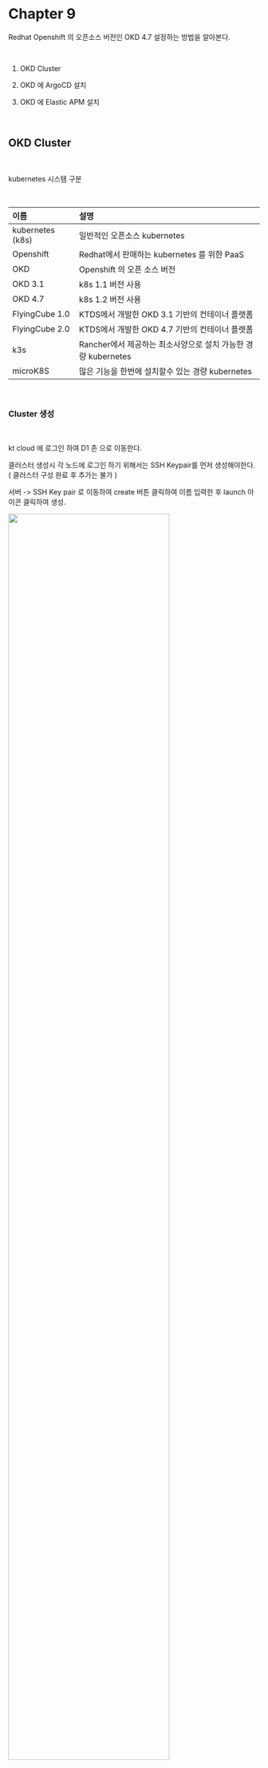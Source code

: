 # Chapter 9 
 
Redhat Openshift 의 오픈소스 버전인 OKD 4.7 설정하는 방법을 알아본다.   

<br/>

1. OKD Cluster

2. OKD 에  ArgoCD 설치

3. OKD 에  Elastic APM 설치

<br/>

## OKD Cluster   

<br>

kubernetes 시스템 구분

<br/>

|이름| 설명 |
|:--| :-------|  
| kubernetes (k8s)	| 일반적인 오픈소스 kubernetes |
| Openshift |	Redhat에서 판매하는 kubernetes 를 위한  PaaS |
| OKD	| Openshift 의 오픈 소스 버전 |
| OKD 3.1 | k8s 1.1 버전 사용|
| OKD 4.7 | k8s 1.2 버전 사용 |
| FlyingCube 1.0 | KTDS에서 개발한 OKD 3.1 기반의 컨테이너 플랫폼 |
| FlyingCube 2.0 | KTDS에서 개발한 OKD 4.7 기반의 컨테이너 플랫폼 |
| k3s | Rancher에서 제공하는 최소사양으로 설치 가능한 경량 kubernetes |
| microK8S | 많은 기능을 한번에 설치할수 있는 경량 kubernetes |



<br/>

### Cluster 생성 


<br/>

kt cloud 에 로그인 하여 D1 존 으로 이동한다.  

클러스터 생성시 각 노드에 로그인 하기 위해서는 SSH Keypair를 먼저 생성해야한다. ( 클러스터 구성 완료 후 추가는  불가 )  

서버 -> SSH Key pair 로 이동하여 create 버튼 클릭하여 이름 입력한 후 launch 아이콘 클릭하여 생성.   

<img src="./assets/ktcloud_keypair.png" style="width: 80%; height: auto;"/>    

<br/>

키는 바로 생성이 된다. ( edu라는 이름으로 기 생성된 값 사용 )

<img src="./assets/ktcloud_keypair_created.png" style="width: 80%; height: auto;"/>  

<br/>

download 아이콘을 클릭하여 pem 화일을 로컬 pc에 다운 받는다.  

<img src="./assets/ktcloud_keypair_download.png" style="width: 40%; height: auto;"/>  

<br/>

K2P 상품을 클릭하여 Cluster를 선택한다.  

<img src="./assets/kt_cloud_d1.png" style="width: 80%; height: auto;"/>  

<br/>

OKD 클러스터 생성을 위한 기본 정보를 입력하다.  

이름과 DMZ Tier/Private Tier는 아래와 같이 설정하고 다음 버튼 클릭.  

<img src="./assets/okd_create1.png" style="width: 80%; height: auto;"/>  

<br/>

OKD 4.x 버전 부터는 Centos 대신 Fedora CoreOS를 사용한다.  

worker node를 생성하기 위해 앞에서 생성한 key pair를 선택하고  

private tier에서 5개 노드와 cpu/mem를 선택하고 다음 버튼 클릭.  
  
<img src="./assets/okd_create2.png" style="width: 80%; height: auto;"/>  

<br/> 

OKD 내부적으로 사용하기 위해 NFS 볼륨을 할당한다.  1000 GB 입력.  

<img src="./assets/okd_create3.png" style="width: 80%; height: auto;"/>  

<br/>

정보를 최종 확인하고 생성하기를 클릭한다.  

<img src="./assets/okd_create4.png" style="width: 80%; height: auto;"/>  

<br/>

상당히 오랜 시간이 걸리고 정상적으로 완료 되면 아래와 같이 확인 할 수 있다.  

<img src="./assets/okd_create5.png" style="width: 80%; height: auto;"/>  


<br/>

### Cluster 접속

<br/>

Cluster 접속을 하기 위해서 Cluster 정보를 확인한다.  

조회 할 Cluster를 체크하고 ... 을 클릭하여 클러스터 정보를 확인한다.  

<img src="./assets/cluster_select.png" style="width: 80%; height: auto;"/>  

<br/>

web console를 확인 할 수 있고 우리가 cli 접속하기 위해서는 API URL를 확인해야 한다.  

<img src="./assets/okd_cluster_info.png" style="width: 80%; height: auto;"/>  

<br>

접속을 하기 위한 Client 설치는 아래 페이지를 참고한다.  

- 가이드 : https://cloud.kt.com/portal/user-guide/Container-container-guide

<br/>

우리는 mac를 기준으로 설명한다.  

로그인 을 위해서는 openshift console 인 oc 명령어를 사용하며 kubectl 명령어와 거의 동일하다.  먼저 root로  로그인을 한다. ( 비밀번호는 확인 필요)   

<br/>

```bash
jakelee@jake-MacBookAir ~ % oc login https://api.211-34-231-81.nip.io:6443 -u root -p <패스워드> --insecure-skip-tls-verify
```  

정상적으로 로그인이 되면 아래와 같이 특정 project 로 접속이 된다.  
-  k8s의 namespace와 openshift의 project는 같다.  

```bash
Login successful.

You have access to 104 projects, the list has been suppressed. You can list all projects with 'oc projects'

Using project "default".
```


<br/>

### Cluster 환경 구성

<br/>  

cluster 권한 ( root ) 으로 구성이 필요하며 우리가 구성할 내용은 아래와 같다.    

- 워커 노드 edu.worker01 ~ 04,06 ~ 07 : 교육용 namespace 배치 ( edu로 시작 )
- 워커 노드 edu.worker05 : Jenkins 및 기타 솔루션 설치. ( 교육용 namespace 배치 불가 설정 )  

<br/>

먼저 master 노드 설정을 확인하기에 앞서  

일반 유저는 node를 볼 수 있는 권한이 없어 ClusterRole을 생성하고 각 사용자에게 RoleBinding을 하여 권한을 부여한다.  

vi 에디터로 아래 내용을 복사하여 node_view_role.yaml을 생성한다.   

```bash
apiVersion: rbac.authorization.k8s.io/v1
kind: ClusterRole
metadata:
  name: node-view-role
rules:
- apiGroups: [""]
  resources: ["nodes"]
  verbs:
  - get
  - list
  - watch
```   

<br/>

ClusterRole 생성한다. ( Cluster Admin 이 수행 )

```bash
root@newedu:~# kubectl apply -f node_view_role.yaml
clusterrole.rbac.authorization.k8s.io/node-view-role created  
```  

<br/>

ClusterRoleBinding 을 생성하면서 user를 명시한다.   
service account 에 권한을 주기 위해서는 user 대신 serviceaccount 를 설정한다.  

```bash
root@newedu:~# kubectl create clusterrolebinding node-view-rolebinding1 --clusterrole=node-view-role --user=edu1-admin
```  

<br/>

여기서는 교육생의 권한을 일괄 생성 하기 위해서 아래 script를 만들어서 사용 한다.  
- 참고 : https://github.com/shclub/edu14-2  


node_view_rolebinding.sh
```bash
#!/bin/bash
x=1
while [ $x -le 35 ]
do
  namespace="edu${x}"
  echo $namespace
  #namespace+="${x}"
  k_exec=`kubectl create clusterrolebinding node-view-rolebinding${x} --clusterrole=node-view-role --user=${namespace}-admin`
  echo $k_exec
  sleep 1
  x=$(( $x + 1 ))
done
```  

<br/>


```bash
jakelee@jake-MacBookAir ~ % kubectl get nodes -o wide
NAME               STATUS   ROLES    AGE    VERSION                INTERNAL-IP    EXTERNAL-IP   OS-IMAGE                        KERNEL-VERSION            CONTAINER-RUNTIME
edu.dmz-infra01    Ready    worker   35d    v1.20.0+bafe72f-1054   172.25.0.93    <none>        Fedora CoreOS 33.20210301.3.1   5.10.19-200.fc33.x86_64   cri-o://1.20.0
edu.dmz-infra02    Ready    worker   35d    v1.20.0+bafe72f-1054   172.25.0.87    <none>        Fedora CoreOS 33.20210301.3.1   5.10.19-200.fc33.x86_64   cri-o://1.20.0
edu.master01       Ready    master   35d    v1.20.0+bafe72f-1054   172.25.1.16    <none>        Fedora CoreOS 33.20210301.3.1   5.10.19-200.fc33.x86_64   cri-o://1.20.0
edu.master02       Ready    master   35d    v1.20.0+bafe72f-1054   172.25.1.179   <none>        Fedora CoreOS 33.20210301.3.1   5.10.19-200.fc33.x86_64   cri-o://1.20.0
edu.master03       Ready    master   35d    v1.20.0+bafe72f-1054   172.25.1.13    <none>        Fedora CoreOS 33.20210301.3.1   5.10.19-200.fc33.x86_64   cri-o://1.20.0
edu.monitoring01   Ready    worker   35d    v1.20.0+bafe72f-1054   172.25.1.28    <none>        Fedora CoreOS 33.20210301.3.1   5.10.19-200.fc33.x86_64   cri-o://1.20.0
edu.monitoring02   Ready    worker   35d    v1.20.0+bafe72f-1054   172.25.1.129   <none>        Fedora CoreOS 33.20210301.3.1   5.10.19-200.fc33.x86_64   cri-o://1.20.0
edu.worker01       Ready    worker   35d    v1.20.0+bafe72f-1054   172.25.1.144   <none>        Fedora CoreOS 33.20210301.3.1   5.10.19-200.fc33.x86_64   cri-o://1.20.0
edu.worker02       Ready    worker   35d    v1.20.0+bafe72f-1054   172.25.1.50    <none>        Fedora CoreOS 33.20210301.3.1   5.10.19-200.fc33.x86_64   cri-o://1.20.0
edu.worker03       Ready    worker   35d    v1.20.0+bafe72f-1054   172.25.1.124   <none>        Fedora CoreOS 33.20210301.3.1   5.10.19-200.fc33.x86_64   cri-o://1.20.0
edu.worker04       Ready    worker   35d    v1.20.0+bafe72f-1054   172.25.1.160   <none>        Fedora CoreOS 33.20210301.3.1   5.10.19-200.fc33.x86_64   cri-o://1.20.0
edu.worker05       Ready    worker   5d1h   v1.20.0+bafe72f-1054   172.25.1.59    <none>        Fedora CoreOS 33.20210301.3.1   5.10.19-200.fc33.x86_64   cri-o://1.20.0
```  

<br/>

master node 는 홀 수개로 구성이 되며 kt cloud 에서는 3개의 master node가 구성이 되며 우리는 첫번째 마스터 노드만 설정을 확인한다.  

```bash
jakelee@jake-MacBookAir ~ % kubectl describe node edu.master01
Name:               edu.master01
Roles:              master
Labels:             beta.kubernetes.io/arch=amd64
                    beta.kubernetes.io/os=linux
                    kubernetes.io/arch=amd64
                    kubernetes.io/hostname=edu.master01
                    kubernetes.io/os=linux
                    master=true
                    node-role.kubernetes.io/master=
                    node.openshift.io/os_id=fedora
Annotations:        k8s.ovn.org/l3-gateway-config:
                      {"default":{"mode":"shared","interface-id":"br-ex_edu.master01","mac-address":"fa:16:3e:fc:a1:79","ip-addresses":["172.25.1.16/24"],"ip-ad...
                    k8s.ovn.org/node-chassis-id: 31fffb8e-2b17-4fa2-a6b6-9dfd3f8daa6b
                    k8s.ovn.org/node-local-nat-ip: {"default":["169.254.10.67"]}
                    k8s.ovn.org/node-mgmt-port-mac-address: ca:ac:59:1f:f9:d5
                    k8s.ovn.org/node-primary-ifaddr: {"ipv4":"172.25.1.16/24"}
                    k8s.ovn.org/node-subnets: {"default":"10.128.0.0/23"}
                    machineconfiguration.openshift.io/currentConfig: rendered-master-00c32c45995484daeb7d5a01e18f239b
                    machineconfiguration.openshift.io/desiredConfig: rendered-master-00c32c45995484daeb7d5a01e18f239b
                    machineconfiguration.openshift.io/reason:
                    machineconfiguration.openshift.io/state: Done
                    volumes.kubernetes.io/controller-managed-attach-detach: true
CreationTimestamp:  Mon, 20 Jun 2022 16:16:57 +0900
Taints:             node-role.kubernetes.io/master:NoSchedule
```  

여기서 확인 할 내용은 Taints 이다.   

현재 `node-role.kubernetes.io/master:NoSchedule` 로 설정 되어 있으며 이 의미는 일반 pod는 schedule 이 불가.  

k8s 나 okd 에서 관리하는 pod는 schedule 가능 ( toleration 설정 )

```bash
jakelee@jake-MacBookAir ~ % kubectl get po -n openshift-apiserver  -o wide
NAME                         READY   STATUS    RESTARTS   AGE   IP            NODE           NOMINATED NODE   READINESS GATES
apiserver-77894b645b-hh5kz   2/2     Running   0          35d   10.130.0.57   edu.master02   <none>           <none>
apiserver-77894b645b-jzs5s   2/2     Running   0          35d   10.128.0.57   edu.master01   <none>           <none>
apiserver-77894b645b-n8h7j   2/2     Running   0          35d   10.129.0.51   edu.master03   <none>           <none>
```  

<br/>

taint를 설정한 노드에는 포드들이 스케쥴링 되지 않습니다.   
taint가 걸린 노드에 포드들을 스케쥴링 하려면 toleration을 이용해서 지정해 주어야합니다. taint는 cordon이나 draint처럼 모든 포드가 스케쥴링 되지 않게 막는건 아니고, toleration을 이용한 특정 포드들만 실행하게 하고 다른 포드들은 들어오지 못하게 하는 역할을 합니다.   

주로 노드를 지정된 역할만 하게할 때 사용합니다. DB용 포드를 띄워서 노드 전체의 CPU나 RAM자원을 독점해서 사용하게 할 수 있습니다. GPU가 있는 노드에는 다른 포드들은 실행되지 않고, 실제로 GPU를 사용하는 포드들만 실행시키도록 설정할 수도 있습니다.   

- 출처: https://arisu1000.tistory.com/27846

<br/>  

먼저 각 worker node 에 label을 설정한다.    

- edu.worker01~04 ,07~08
   - edu: "true"
- edu.worker05 
   - devops: "true"

<br/>

worker node 1번 부터 node edit를 한다.  

```bash  
jakelee@jake-MacBookAir ~ % kubectl edit node edu.worker01
```  

label 에  edu: "true" 추가한다.  

```bash  
apiVersion: v1
kind: Node
metadata:
  annotations:
    k8s.ovn.org/l3-gateway-config: '{"default":{"mode":"shared","interface-id":"br-ex_edu.worker01","mac-address":"fa:16:3e:1b:fd:06","ip-addresses":["172.25.1.144/24"],"ip-address":"172.25.1.144/24","next-hops":["172.25.1.1"],"next-hop":"172.25.1.1","node-port-enable":"true","vlan-id":"0"}}'
    k8s.ovn.org/node-chassis-id: a5f66e69-de24-4778-8be5-193e3f2861d6
    k8s.ovn.org/node-local-nat-ip: '{"default":["169.254.2.83"]}'
    k8s.ovn.org/node-mgmt-port-mac-address: 92:a9:80:92:18:54
    k8s.ovn.org/node-primary-ifaddr: '{"ipv4":"172.25.1.144/24"}'
    k8s.ovn.org/node-subnets: '{"default":"10.128.2.0/23"}'
    machineconfiguration.openshift.io/currentConfig: rendered-worker-ae2b87f82febc73d3e758b35f5ee14a0
    machineconfiguration.openshift.io/desiredConfig: rendered-worker-ae2b87f82febc73d3e758b35f5ee14a0
    machineconfiguration.openshift.io/reason: ""
    machineconfiguration.openshift.io/state: Done
    volumes.kubernetes.io/controller-managed-attach-detach: "true"
  creationTimestamp: "2022-06-20T08:15:59Z"
  labels:
    beta.kubernetes.io/arch: amd64
    beta.kubernetes.io/os: linux
    edu: "true"
    kubernetes.io/arch: amd64
    kubernetes.io/hostname: edu.worker01
    kubernetes.io/os: linux
    node-role.kubernetes.io/worker: ""
    node.openshift.io/os_id: fedora
    worker: "true"
  name: edu.worker01
```  

<br/>

worker node 4번, 그리고 6 ~ 7번 까지 같은 방식으로 Label를 추가한다.  

worker node 5번은 아래와 같이 추가한다.  

```bash  
jakelee@jake-MacBookAir ~ % kubectl edit node edu.worker05
```    

<img src="./assets/node5_label_edit.png" style="width: 80%; height: auto;"/>


<br/>

node 에 label 할당이 완료 되면 namespace 에 Annotation을 할당한다.  

먼저 namespace ( project )를 할당한다.  

```bash  
jakelee@jake-MacBookAir ~ % oc new-project devops --display-name 'devops'


Now using project "devops" on server "https://api.211-34-231-81.nip.io:6443".

You can add applications to this project with the 'new-app' command. For example, try:

    oc new-app rails-postgresql-example

to build a new example application in Ruby. Or use kubectl to deploy a simple Kubernetes application:

    kubectl create deployment hello-node --image=k8s.gcr.io/e2e-test-images/agnhost:2.33 -- /agnhost serve-hostname
```  

devops namespace 가 생성 된 후  수정을 한다.  

```bash  
jakelee@jake-MacBookAir ~ % kubectl edit namespace devops
```  

annotations 에 아래와 같이 값을 추가한다.  
아래  devops=true 라는 label을 가진 node 에 pod 가 생성 되라는 의미이다.   

`openshift.io/node-selector: devops=true`  

<br/>
 
```bash   
apiVersion: v1
kind: Namespace
metadata:
  annotations:
    openshift.io/description: ""
    openshift.io/display-name: devops
    openshift.io/node-selector: devops=true
    openshift.io/sa.scc.mcs: s0:c26,c10
    openshift.io/sa.scc.supplemental-groups: 1000670000/10000
    openshift.io/sa.scc.uid-range: 1000670000/10000
  creationTimestamp: "2022-07-26T03:44:31Z"
  name: devops
  resourceVersion: "18824366"
  selfLink: /api/v1/namespaces/devops
  uid: a45c81a0-3fbd-4c29-af67-1344836b3b2f
spec:
  finalizers:
  - kubernetes
status:
  phase: Active
```  

<br/>

edu로 시작하는 namespace에는  `openshift.io/node-selector: edu=true` 로 설정한다.  ( worker node 1 ~ 4  에서만 pod 생성 )  


- 참고 : https://access.redhat.com/documentation/ko-kr/openshift_container_platform/4.6/html/nodes/nodes-scheduler-node-selectors


<br/>

oc 명령어로 namespace 를 생성하면 3개의 Service Account 가 생성된다.  

```bash
jakelee@jake-MacBookAir ~ % kubectl get sa -n devops
NAME       SECRETS   AGE
builder    2         136m
default    2         136m
deployer   2         136m
```    

기존적으로 namespace명-admin 계정이 생성되면 비밀번호는 New1234! 로 설정됨. ( kt cloud 에만 해당 )  

<br/>

해당 계정으로 로그인 하기 전에 Anyuid 권한을 설정한다.    

Openshift 에서는 Service Account를 통해 권한 변경이 가능
기본적인 Openshift default serviceaccount 는 "restrict" 으로, 일반 권한의 UID로 컨테이너가 실행.  

root 권한이 필요한 경우 권한을 변경하여 사용


`oc adm policy add-scc-to-user anyuid system:serviceaccount:<NAMESPACE>:default`  

<br/>

devops namespace에 SCC 추가. 

```bash
jakelee@jake-MacBookAir ~ % oc adm policy add-scc-to-user anyuid system:serviceaccount:devops:default

clusterrole.rbac.authorization.k8s.io/system:openshift:scc:anyuid added: "default"
```  

- 참고 : http://wiki.rockplace.co.kr/display/OP/01.+Service+Accounts+and+SCC

<br/>

자 이제 devops-admin 유저로 로그인을 해보자.  

```bash  
jakelee@jake-MacBookAir ~ % oc login https://api.211-34-231-81.nip.io:6443 -u devops-admin -p New1234! --insecure-skip-tls-verify

Login successful.

You have one project on this server: "devops"
```  

<br/>

로그인을 하면 devops namespace 로 설정이 되고 권한은 devops namespace로 제한이 된다.  
- 비밀번호 변경은 Cluster 권한 만 가능.

nginx deployment 를 배포해 보자.  


```bash  
jakelee@jake-MacBookAir ~ % kubectl apply -f https://k8s.io/examples/application/deployment.yaml
deployment.apps/nginx-deployment created
jakelee@jake-MacBookAir ~ % kubectl get po -o wide
NAME                                READY   STATUS    RESTARTS   AGE   IP            NODE           NOMINATED NODE   READINESS GATES
nginx-deployment-66b6c48dd5-2khlh   1/1     Running   0          20s   10.129.6.10   edu.worker05   <none>           <none>
```  

5번 워커 노드인 edu.worker05 에서 동작 하는 것을 확인 할 수 있다.  

<br/>

### Cluster GUI ( Container portal )

kt cloud 웹 콘솔에서 K2P -> Container 로 이동하면 생성한 OKD 클러스터를 볼수 있다.  

해당 클러스터를 선택을 하고 Container 콘솔을 클릭한다.  


<img src="./assets/okd_container_console.png" style="width: 80%; height: auto;"/>    

<br/>

아래 화면이 보이게 되는데 해당 콘솔은 Flying Cube 2.0 웹 콘솔이다.  


<img src="./assets/okd_container_console_overview.png" style="width: 80%; height: auto;"/>

<br/>

Cluster 에서 ... 를 클릭하면 클러스터 관리와 프로젝트 관리 메뉴가 나오고 클러스터 관리는 전체 클러스터의 내용을 볼수 있고 프로젝트는 Namespace 생성 및 권한을 할당 할 수 있다.  

<img src="./assets/okd_console1.png" style="width: 40%; height: auto;"/>

<br/>

클러스터 관리 메뉴를 선택하고 Cluster 이름인 edu를 클릭하고 들어간다.  

<img src="./assets/okd_console2.png" style="width: 60%; height: auto;"/>  

왼쪽에 여러가지 메뉴가 보인다.  

<img src="./assets/okd_console3.png" style="width: 80%; height: auto;"/>  

<br/>

Node 관리를 클릭하면 전체 노드 리스트를 볼수 있다.  

<img src="./assets/okd_console4.png" style="width: 80%; height: auto;"/>  

5번 워커 노드의 맨 오른쪽에 Label에 마우스를 올리면 우리가 설정한 `devops = true` 레이블을 볼수 있다.    

<img src="./assets/okd_console5.png" style="width: 80%; height: auto;"/>  

<br/>

처음 화면으로 돌아와서 프로젝트 관리 메뉴를 클릭하면 앞장에서 생성한 devops 프로젝트를 볼 수 있다.  

<img src="./assets/okd_console6.png" style="width: 80%; height: auto;"/>  

<br/>

웹 GUI 에서도 New Project 메뉴를 클릭하여 프로젝트를 생성 할 수 있다.    

<img src="./assets/okd_console7.png" style="width: 80%; height: auto;"/>  

<br/>

devops 프로젝트를 클릭하면 Project 정보를 볼수 있고 왼쪽 프레임에 Project Infomation 으로 이동하면 앞에서 설정한 Annotaion을 확인 할 수 있다.     

<img src="./assets/okd_console8.png" style="width: 80%; height: auto;"/>  

<br/>

Openshift User 메뉴에서는 해당 계정의 비밀번호를 확인 할 수 있고 도구에 있는 아이콘을 클릭하면 비밀번호를 변경 할 수 있다.  

<img src="./assets/okd_console9.png" style="width: 80%; height: auto;"/>  

<br/>

###  Worker Node 접속 

<br/>

worker node에 접속하기 위해서는 public ip를 할당 하고 port forwarding 과 방화벽을 오픈 해야한다.  

kt cloud 콘솔에서 Server -> Networking 으로 이동하여 IP를 하나 생성한다.

<img src="./assets/okd_network1.png" style="width: 80%; height: auto;"/>    

해당 IP를 선택 한 후 접속 설정을 클릭하여  포트 포워딩 설정을 한다.  
- 서버 : edu.worker5
- 내부 포트 : 22
- 외부 포트 : 22222

<img src="./assets/okd_network2.png" style="width: 80%; height: auto;"/>    

포트 포워딩 설정후 해당 IP를 선택 한 후 방화벽 설정을 클릭하여 방화벽 설정을 한다.  
- Action : Allow
- Source Network : external
- Source CIDR : all
- Destination Network : Private_Sub
- Destination CIDR : PF_211.34.231.85_22222_TCP

<img src="./assets/okd_network3.png" style="width: 80%; height: auto;"/>    

<br/>

로컬 PC의 terminal 에서 다운 받은 SSH Key pair를 이용하여 접속을 한다.  
- 먼저 edu.pem 화일의 권한을 600 으로 변경한다.
- coreos의 사용자는 core 이다.

<br/>

```bash  
jakelee@jake-MacBookAir % chmod 600 edu.pem
jakelee@jake-MacBookAir % ssh -i edu.pem core@211.34.231.85 -p 22222
Fedora CoreOS 33.20210301.3.1
Tracker: https://github.com/coreos/fedora-coreos-tracker
Discuss: https://discussion.fedoraproject.org/c/server/coreos/

Last login: Tue Jul 26 02:47:09 2022 from 220.120.16.10
[systemd]
Failed Units: 1
  systemd-resolved.service
```  

<br/>

정상적으로 접속이 되면 root의 비밀번호를 설정한다.  

```bash
[core@edu ~]$ sudo passwd
Changing password for user root.
New password:
BAD PASSWORD: The password is shorter than 8 characters
Retype new password:
Sorry, passwords do not match.
New password:
Retype new password:
passwd: all authentication tokens updated successfully.
```  

<br/>

pem 화일 없이 root 계정으로 worker node에 접속 가능하다.  

```bash
jakelee@jake-MacBookAir ~ % ssh root@211.34.231.85 -p 22222
root@211.34.231.85's password:
Fedora CoreOS 33.20210301.3.1
Tracker: https://github.com/coreos/fedora-coreos-tracker
Discuss: https://discussion.fedoraproject.org/c/server/coreos/

Last login: Tue Jul 26 02:51:06 2022 from 220.120.16.10
[systemd]
Failed Units: 1
  systemd-resolved.service
[root@edu ~]#
```  



<br/>

###  SSH 키 생성 

<br/>


맥에서 ssh key pair 를 생성한다.  
- 참고 
   - https://jojoldu.tistory.com/442  
   - https://thoonk.tistory.com/81
      
Terminal 에서 `ssh-keygen -t ed25519 -C <github 등록 이메일>` 를 사용하여
public / private 키를 생성 한다.  

```bash
jakelee@jake-MacBookAir ~ % ssh-keygen -t ed25519 -C "shclub@gmail.com"
Generating public/private ed25519 key pair.
Enter file in which to save the key (/Users/jakelee/.ssh/id_ed25519):
Enter passphrase (empty for no passphrase):
Enter same passphrase again:
Your identification has been saved in /Users/jakelee/.ssh/id_ed25519
Your public key has been saved in /Users/jakelee/.ssh/id_ed25519.pub
The key fingerprint is:
SHA256:SDaUkrBr/qeVijeHNjLNMb6VjISg3m6LgNYMHY2WoAA shclub@gmail.com
The key's randomart image is:
+--[ED25519 256]--+
|E... ...         |
|o ..*..          |
|o .= o+          |
|..oo.o o         |
|..+.. . S        |
|oo=.oo o         |
|oo.B.+*          |
|o =+X+o          |
| .oB*B           |
+----[SHA256]-----+
```  

두개의 key가 생성 된 것을 확인 할 수 있다.  

- public key : id_ed25519.pub
- private key : id_ed25519  


```bash
jakelee@jake-MacBookAir ~ % ls /Users/jakelee/.ssh
id_ed25519			id_ed25519.pub		
```  

<br/>

public key를 열어 보면 아래와 같고 키 값을 복사한다.  

```bash
jakelee@jake-MacBookAir .ssh % cat id_ed25519.pub
ssh-ed25519 AAAAC3NzaC1lZDI1NTE5AAAAILk/b8XVyGXSE0zDquokPfdHVcaiRcXtydUQaCnrhK1t shclub@gmail.com
```  

웹 브라우저에서  https://github.com/ 로 이동하여 오른쪽 상단의 setting을 클릭한다.  


<img src="./assets/github_setting.png" style="width: 40%; height: auto;"/>  

왼쪽 메뉴에 SSH and GPG keys 메뉴로 이동하여 New SSH Key 아이콘을 클릭한다.

<img src="./assets/github_ssh_key.png" style="width: 60%; height: auto;"/>

<br/>

Title을 입력하고 복사한 public key를 붙여 넣기 한다.  

<img src="./assets/github_ssh_key_input.png" style="width: 80%; height: auto;"/>  

아래와 같이 public key 가 등록 된 것을 확인 할 수 있다.  

<img src="./assets/github_new_ssh_key_add.png" style="width: 80%; height: auto;"/>  

이제 Jenkins에 private key 를 등록하기 위하여 젠킨스 메인 화면에서 Manage Jenkins ->  Manage Credentials -> System -> Global credentials로 차례로 이동합니다.   

  - URL : http://211.252.85.148:9000/credentials/store/system/domain/_/    

<br/>  

Add credential을 클릭합니다.  

<img src="./assets/jenkins_add_credential.png" style="width: 80%; height: auto;"/>  

<br/>

비밀키를 복사합니다.  


```bash
jakelee@jake-MacBookAir .ssh % cat id_ed25519
-----BEGIN OPENSSH PRIVATE KEY-----
b3BlbnNzaC1rZXktdjEAAAAABG5vbmUAAAAEbm9uZQAAAAAAAAABAAAAMwAAAAtzc2gtZW
xxxxxxxxVcaiRcXtydUQaCnrhK1tAAAAEHNoY2x1YkBnbWFpbC5jb20BAgMEBQ==
-----END OPENSSH PRIVATE KEY-----
```  

<br/>

복사가 되셨다면 아래와 같이 항목을 등록합니다.

<img src="./assets/jenkins_ssh_key.png" style="width: 80%; height: auto;"/>   

<br/>

- Kind
   인증 방식을 선택합니다.
   여기선 비밀키 방식을 선택해야 Github과 공개키/비밀키로 인증이 가능합니다.  

- Username
   각 젠킨스 Job에서 보여줄 인증키 이름 입니다.
   전 키 이름 그대로 사용했습니다.  생략해도 됨.

- Private Key
   좀전에 복사한 비밀키를 그대로 붙여넣습니다.
   젠킨스 설정도 다 끝났습니다.  

- passphrase
   ssh-keygen으로 인증키 생성시 입력한 password. 

<br/>

Jenkins pipeline 에서는 아래와 같이 사용 할 수 있습니다.    

- 참고 : https://github.com/shclub/edu13/blob/master/Jenkinsfile  

<br/>

아래에서 `keyFileVariable: 'keyFile'` 구문은 keyFile이 화일 이름이고 readFile을 하면 private key를 가져 올 수 있다.  


```bash
      stage('GitOps update : kustomize') {
            steps{
                print "======kustomization.yaml tag update====="
                script{
                   withCredentials([sshUserPrivateKey(credentialsId: 'github_ssh',keyFileVariable: 'keyFile')]) {                       
                    def  GITHUB_SSH_KEY = readFile(keyFile) 
                    sh """   
                        cd ~
                        rm -rf ./${GIT_OPS_NAME}
                        mkdir -p .ssh         
                        set +x
                        echo  '${GITHUB_SSH_KEY}' > ~/.ssh/id_rsa
                        chmod 600 ~/.ssh/id_rsa
                        git config --global core.sshCommand "ssh -i ~/.ssh/id_rsa -o StrictHostKeyChecking=no"
                        git clone ${gitOpsUrl}
                        cd ./${GIT_OPS_NAME}
                        git checkout master
                        kustomize edit set image ${GIT_ACCOUNT}/${PROJECT_NAME}:${TAG}
                        git config --global user.email "${GIT_EMAIL}"
                        git config --global user.name "${GIT_ACCOUNT}"                   
                        git add .
                        git commit -am 'update image tag ${TAG}'
                        git push origin master
                    """
                      }            
                }
                        
                print "git push finished !!!"
            }
        }
```

<br/>

위와 같이 push를 하면 Jenkins Console output 에 아래와 같은 메시지가 나오고
해당 링크를 클릭해서 들어간다.  

<img src="./assets/jenkins_ssh_git.png" style="width: 80%; height: auto;"/>   

해당 github 사이트에 가면 승인 버튼이 활성화 된다.  

<img src="./assets/github_ssh_approve.png" style="width: 80%; height: auto;"/>   

Approve를 하면 연동이 verify 된다.

<img src="./assets/github_ssh_approved.png" style="width: 80%; height: auto;"/>   


<br/>

Service Account의 Source Code Control 종류는 다음과 같습니다.

<br/>

|SCC| Description |
|:--| :-------|  
| anyuid	| root를 포함한 모든 user로 컨테이너를 실행가능 |
| hostaccess |	제한된 user권한으로 호스트의 파일시스템 및 네트워크 접근 가능 |
| hostmount-anyuid	|anyuid의 host mounts를 통한 호스트 파일시스템 접근 가능 |
| hostnetwork | 호스트의 네트워크, 포트 접근 가능 |
| node-exporter |	Prometheus의 node exporter를 위한 권한|
| nonroot |	root를 제외한 모든 user로 컨테이너 실행가능|
| privileged |	cluster administration만을 위한 권한, 호스트의 모든 기능에 접근 가능 |
| restricted |	모든 호스트 기능에 접속 불가(Default) |

<br/>

참고 : https://gruuuuu.github.io/ocp/svca-s2i/


<br/>

worker node 로 ssh 접속한다.

NAS ( NFS ) 를 마운트 하여 원하는 폴더는 생성한다.  


```bash
[root@edu ~]# mount -t nfs 172.25.1.162:/share_8c0fade2_649f_4ca5_aeaa_8fd57904f8d5 /mnt
[root@edu ~]# cd /mnt
[root@edu mnt]# ls
image-registry  prometheus-data00  prometheus-data01
[root@edu mnt]# mkdir jenkins
[root@edu mnt]# chown -R nfsnobody:nfsnobody jenkins
[root@edu mnt]# chmod 777 jenkins
[root@edu mnt]# ls -al
total 28
drwxrwxrwx.  6 root      root      4096 Aug  3 08:56 .
drwxr-xr-x. 24 root      root      4096 Jul 21 03:29 ..
drwxrwxrwx.  2 root      root      4096 Jun 20 08:23 .snapshot
drwxrwxrwx.  2 nfsnobody nfsnobody 4096 Jun 20 08:23 image-registry
drwxrwxrwx.  2 nfsnobody nfsnobody 4096 Aug  3 08:56 jenkins
drwxrwxrwx.  3 nfsnobody nfsnobody 4096 Jun 20 08:24 prometheus-data00
drwxrwxrwx.  3 nfsnobody nfsnobody 4096 Jun 20 08:24 prometheus-data01
[root@edu mnt]# showmount -e 172.25.1.162
Export list for 172.25.1.162:
/                                           (everyone)
/share_8c0fade2_649f_4ca5_aeaa_8fd57904f8d5 (everyone)
```  

<br/>

---

## OKD에 ArgoCD 설치  

<br/>

### ArgoCD의 Namespace 생성   

<br/>

ArgoCD의 Namespace를 생성 합니다.  

```bash
root@newedu:~# oc new-project argocd --display-name 'argocd'
Now using project "argocd" on server "https://api.211-34-231-81.nip.io:6443".

You can add applications to this project with the 'new-app' command. For example, try:

    oc new-app rails-postgresql-example

to build a new example application in Ruby. Or use kubectl to deploy a simple Kubernetes application:

    kubectl create deployment hello-node --image=k8s.gcr.io/serve_hostname

```
<br/>

### ArgoCD의 권한 설정 

<br/> 

```bash
root@newedu:~# oc adm policy add-scc-to-user anyuid -z default -n argocd
clusterrole.rbac.authorization.k8s.io/system:openshift:scc:anyuid added: "default"
root@newedu:~# oc adm policy add-scc-to-user piivileged -z default -n argocd
clusterrole.rbac.authorization.k8s.io/system:openshift:scc:piivileged added: "default"
root@newedu:~# oc adm policy add-scc-to-user anyuid -z argocd-application-controller -n argocd
clusterrole.rbac.authorization.k8s.io/system:openshift:scc:anyuid added: "argocd-application-controller"
root@newedu:~# oc adm policy add-scc-to-user anyuid -z argocd-applicationset-controller -n argocd
clusterrole.rbac.authorization.k8s.io/system:openshift:scc:anyuid added: "argocd-applicationset-controller"
root@newedu:~# oc adm policy add-scc-to-user anyuid -z argocd-applications-controller -n argocd
clusterrole.rbac.authorization.k8s.io/system:openshift:scc:anyuid added: "argocd-applications-controller"
root@newedu:~# oc adm policy add-scc-to-user anyuid -z argocd-server -n argocd
clusterrole.rbac.authorization.k8s.io/system:openshift:scc:anyuid added: "argocd-server"
```

<br/>


### 사내망에서 설정

<br/>

인터넷 가능한 오픈 환경이면 아래 과정 ( secret / serviceacoount 설정 ) 을 생략한다.  

<br/>

secret 및 serviceaccount 설정 ( 폐쇄망에서 Nexus를 private registry 사용하는 경우 )  

#### secret 생성  

```bash
root@newedu:~# kubectl create secret docker-registry <secret 이름> --docker- server=<nexus 서버 url>     --docker-username=<계정> --docker-password=<비밀번호> --docker-email=<이메일> -n argocd
```  
<br/>

#### 서비스 어카운트에 적용  

<br/>

```bash
root@newedu:~# kubectl get secrets <secret 이름> -n argocd 
root@newedu:~# kubectl patch serviceaccount default -p '{"imagePullSecrets": [{"name": "<secret 이름>"}]}' -n argocd
```  

<br/>

###  설치

<br/>

해당 링크의 화일을 다운 또는 복사 하여 install_argocd.yaml 화일을 만들고 설치를 진행 합니다.  
- https://github.com/shclub/edu14/blob/master/argocd/install_argocd.yaml

<br/>

```bash
root@newedu:~# vi install_argocd.yaml
root@newedu:~# kubectl apply -f install_argocd.yaml -n argocd
customresourcedefinition.apiextensions.k8s.io/applications.argoproj.io created
customresourcedefinition.apiextensions.k8s.io/appprojects.argoproj.io created
serviceaccount/argocd-application-controller created
serviceaccount/argocd-dex-server created
serviceaccount/argocd-redis created
serviceaccount/argocd-server created
role.rbac.authorization.k8s.io/argocd-application-controller created
role.rbac.authorization.k8s.io/argocd-dex-server created
role.rbac.authorization.k8s.io/argocd-server created
clusterrole.rbac.authorization.k8s.io/argocd-application-controller created
clusterrole.rbac.authorization.k8s.io/argocd-server created
rolebinding.rbac.authorization.k8s.io/argocd-application-controller created
rolebinding.rbac.authorization.k8s.io/argocd-dex-server created
rolebinding.rbac.authorization.k8s.io/argocd-redis created
rolebinding.rbac.authorization.k8s.io/argocd-server created
clusterrolebinding.rbac.authorization.k8s.io/argocd-application-controller created
clusterrolebinding.rbac.authorization.k8s.io/argocd-server created
configmap/argocd-cm created
configmap/argocd-cmd-params-cm created
configmap/argocd-gpg-keys-cm created
configmap/argocd-rbac-cm created
configmap/argocd-ssh-known-hosts-cm created
configmap/argocd-tls-certs-cm created
secret/argocd-secret created
service/argocd-dex-server created
service/argocd-metrics created
service/argocd-redis created
service/argocd-repo-server created
service/argocd-server created
service/argocd-server-metrics created
deployment.apps/argocd-dex-server created
deployment.apps/argocd-redis created
deployment.apps/argocd-repo-server created
deployment.apps/argocd-server created
statefulset.apps/argocd-application-controller created
networkpolicy.networking.k8s.io/argocd-application-controller-network-policy created
networkpolicy.networking.k8s.io/argocd-dex-server-network-policy created
networkpolicy.networking.k8s.io/argocd-redis-network-policy created
networkpolicy.networking.k8s.io/argocd-repo-server-network-policy created
networkpolicy.networking.k8s.io/argocd-server-network-policy created
root@newedu:~# kubectl get po -n argocd
NAME                                  READY   STATUS    RESTARTS   AGE
argocd-application-controller-0       1/1     Running   0          3m50s
argocd-dex-server-78c4b7f48d-qmpmn    1/1     Running   0          3m51s
argocd-redis-68568bc74-xmqkm          1/1     Running   0          3m51s
argocd-repo-server-5667749479-g7qg2   1/1     Running   0          3m51s
argocd-server-65dbc886db-5kkjq        1/1     Running   0          3m50s
```  

<br/>

####   ArgoCD의 Redis 설치 오류시 조치

<br/>


redis가 설치가 안되는 경우는 install_argocd.yaml 에서는 runAsUser 값을 적당한 값으로 수정해야 한다.   

OKD 환경 마다 다르기 때문에 kubectl get events로 에러 내용을 확인하고 range에 있는 적당한 값으로 수정 후 설치하여야 한다.  

```bash
 74       securityContext:
 75         runAsNonRoot: true
 76         runAsUser: 1000740000
```  

<br/>

POD 기동하기 전 에러 발생시 이벤트 보기   

```bash
root@newedu:~# kubectl get events -n argocd
...
36m         Warning   FailedCreate             replicaset/argocd-redis-8877bd5f            Error creating: pods "argocd-redis-8877bd5f-" is forbidden: unable to validate against any security context constraint: [spec.containers[0].securityContext.runAsUser: Invalid value: 1000840001: must be in the ranges: [1000740000, 1000749999]]
17m         Warning   FailedCreate             replicaset/argocd-redis-8877bd5f            Error creating: pods "argocd-redis-8877bd5f-" is forbidden: unable to validate against any security context constraint: [spec.containers[0].securityContext.runAsUser: Invalid value: 1000840001: must be in the ranges: [1000740000, 1000749999]]
...
```  

<br/>

####  ArgoCD Route 생성

<br/>

해당 링크의 화일을 다운 또는 복사 하여 route_argocd.yaml 화일을 만들고 route를 설정한다.  ( route 는 Openshift 에서만 사용 )  
- https://github.com/shclub/edu14/blob/master/argocd/route_argocd.yaml  

<br/>

```bash
root@newedu:~# vi route_argocd.yaml
root@newedu:~# kubectl apply -f route_argocd.yaml -n argocd
route.route.openshift.io/argocd-server-route created
root@newedu:~# kubectl get route -n argocd
NAME                  HOST/PORT                                 PATH   SERVICES        PORT    TERMINATION            WILDCARD
argocd-server-route   argocd-argocd.apps.211-34-231-82.nip.io          argocd-server   https   passthrough/Redirect   None
```  

<br/>

admin 초기 비밀번호를 확인한다.  

```bash
root@newedu:~# kubectl -n argocd get secret argocd-initial-admin-secret -o jsonpath="{.data.password}" | base64 -d; echo
AyzY39yr4RLkF0RE
```  
<br/>

웹브라우저에서 argocd-argocd.apps.211-34-231-82.nip.io  로 접속하여 userinfo 에서 admin 비밀번호를 변경한다.  

<br/>

####  ArgoCD Client 설치

<br/>

터미널에서 argocd client를 설치합니다.  

```bash
root@newedu:~#  curl -LO https://github.com/argoproj/argo-rollouts/releases/latest/download/kubectl-argo-rollouts-linux-amd64
  % Total    % Received % Xferd  Average Speed   Time    Time     Time  Current
                                 Dload  Upload   Total   Spent    Left  Speed
  0     0    0     0    0     0      0      0 --:--:-- --:--:-- --:--:--     0
  0     0    0     0    0     0      0      0 --:--:-- --:--:-- --:--:--     0
100 76.7M  100 76.7M    0     0  12.7M      0  0:00:06  0:00:06 --:--:-- 16.0M
root@newedu:~# chmod +x ./kubectl-argo-rollouts-linux-amd64
root@newedu:~# sudo mv ./kubectl-argo-rollouts-linux-amd64 /usr/local/bin/kubectl-argo-rollouts
root@newedu:~# kubectl argo rollouts version
kubectl-argo-rollouts: v1.2.2+22aff27
  BuildDate: 2022-07-26T17:24:43Z
  GitCommit: 22aff273bf95646e0cd02555fbe7d2da0f903316
  GitTreeState: clean
  GoVersion: go1.17.6
  Compiler: gc
  Platform: linux/amd64
```  

<br/>

####  Route로 ArgoCD 접속

<br/>

계정 생성및 권한을 주기 위하여 route url로 접속하여 로그인을 합니다.  


```bash
root@newedu:~# argocd login argocd-argocd.apps.211-34-231-82.nip.io
WARNING: server certificate had error: x509: certificate is valid for localhost, argocd-server, argocd-server.argocd, argocd-server.argocd.svc, argocd-server.argocd.svc.cluster.local, not argocd-argocd.apps.211-34-231-82.nip.io. Proceed insecurely (y/n)? y
Username: admin
Password:
'admin:login' logged in successfully
Context 'argocd-argocd.apps.211-34-231-82.nip.io' updated
```  

<br/>

현재 계정을 확인합니다.  

```bash
root@newedu:~# argocd account list
NAME   ENABLED  CAPABILITIES
admin  true     login
```  

신규 계정을 아래와 같이 생성합니다.  data 를 추가하고 아래와 같이 계정 insert 하고 저장.  

```bash
root@newedu:~# kubectl -n argocd edit configmap argocd-cm -o yaml
apiVersion: v1
data:
  accounts.edu1: apiKey,login
  accounts.edu2: apiKey,login
  accounts.edu3: apiKey,login
  accounts.edu4: apiKey,login
  accounts.edu5: apiKey,login
  accounts.edu6: apiKey,login
  accounts.edu7: apiKey,login
  accounts.edu8: apiKey,login
  accounts.edu9: apiKey,login
  accounts.edu10: apiKey,login
  accounts.edu11: apiKey,login
  accounts.edu12: apiKey,login
  accounts.edu13: apiKey,login
  accounts.edu14: apiKey,login
  accounts.edu15: apiKey,login
  accounts.edu16: apiKey,login
  accounts.edu17: apiKey,login
  accounts.edu18: apiKey,login
  accounts.edu19: apiKey,login
  accounts.edu20: apiKey,login
  accounts.edu21: apiKey,login
  accounts.edu22: apiKey,login
  accounts.edu23: apiKey,login
  accounts.edu24: apiKey,login
  accounts.edu25: apiKey,login
  accounts.edu26: apiKey,login
  accounts.edu27: apiKey,login
  accounts.edu28: apiKey,login
  accounts.edu29: apiKey,login
  accounts.edu30: apiKey,login
  accounts.edu31: apiKey,login
  accounts.edu32: apiKey,login
  accounts.edu33: apiKey,login
  accounts.edu34: apiKey,login
  accounts.edu35: apiKey,login
  accounts.rookie1: apiKey,login
  accounts.rookie2: apiKey,login
  accounts.rookie3: apiKey,login
  accounts.rookie4: apiKey,login
  accounts.rookie5: apiKey,login
kind: ConfigMap
metadata:
```  

<br/>

이제 권한을 할당합니다.  

```bash
root@newedu:~# argocd account list
NAME     ENABLED  CAPABILITIES
admin    true     login
edu1     true     apiKey, login
edu10    true     apiKey, login
edu11    true     apiKey, login
edu12    true     apiKey, login
edu13    true     apiKey, login
edu14    true     apiKey, login
edu15    true     apiKey, login
edu16    true     apiKey, login
edu17    true     apiKey, login
edu18    true     apiKey, login
edu19    true     apiKey, login
edu2     true     apiKey, login
edu20    true     apiKey, login
edu21    true     apiKey, login
edu22    true     apiKey, login
edu23    true     apiKey, login
edu24    true     apiKey, login
edu25    true     apiKey, login
edu26    true     apiKey, login
edu27    true     apiKey, login
edu28    true     apiKey, login
edu29    true     apiKey, login
edu3     true     apiKey, login
edu30    true     apiKey, login
edu31    true     apiKey, login
edu32    true     apiKey, login
edu33    true     apiKey, login
edu34    true     apiKey, login
edu35    true     apiKey, login
edu5     true     apiKey, login
edu6     true     apiKey, login
edu7     true     apiKey, login
edu8     true     apiKey, login
edu9     true     apiKey, login
rookie1  true     apiKey, login
rookie2  true     apiKey, login
rookie3  true     apiKey, login
rookie4  true     apiKey, login
rookie5  true     apiKey, login
root@newedu:~# kubectl -n argocd edit configmap argocd-rbac-cm -o yaml
apiVersion: v1
data:
  policy.csv: |
    p, role:manager, applications, *, */*, allow
    p, role:manager, clusters, get, *, allow
    p, role:manager, repositories, *, *, allow
    p, role:manager, projects, *, *, allow
    p, role:edu1, applications, *, edu1/*, allow
    p, role:edu1, clusters, *, *, allow
    p, role:edu1, repositories, *, *, allow
    p, role:edu1, projects, *, *, allow
    p, role:edu2, applications, *, edu2/*, allow
    p, role:edu2, clusters, *, *, allow
    p, role:edu2, repositories, *, *, allow
    p, role:edu2, projects, *, *, allow
    p, role:edu3, applications, *, edu3/*, allow
    p, role:edu3, clusters, *, *, allow
    p, role:edu3, repositories, *, *, allow
    p, role:edu3, projects, *, *, allow
    p, role:edu4, applications, *, edu4/*, allow
    p, role:edu4, clusters, *, *, allow
    p, role:edu4, repositories, *, *, allow
    p, role:edu4, projects, *, *, allow
    p, role:edu5, applications, *, edu5/*, allow
    p, role:edu5, clusters, *, *, allow
    p, role:edu5, repositories, *, *, allow
    p, role:edu5, projects, *, *, allow
    p, role:edu6, applications, *, edu6/*, allow
    p, role:edu6, clusters, *, *, allow
    p, role:edu6, repositories, *, *, allow
    p, role:edu6, projects, *, *, allow
    p, role:edu7, applications, *, edu7/*, allow
    p, role:edu7, clusters, *, *, allow
    p, role:edu7, repositories, *, *, allow
    p, role:edu7, projects, *, *, allow
    p, role:edu8, applications, *, edu8/*, allow
    p, role:edu8, clusters, *, *, allow
    p, role:edu8, repositories, *, *, allow
    p, role:edu8, projects, *, *, allow
    p, role:edu9, applications, *, edu9/*, allow
    p, role:edu9, clusters, *, *, allow
    p, role:edu9, repositories, *, *, allow
    p, role:edu9, projects, *, *, allow
    p, role:edu10, applications, *, edu10/*, allow
    p, role:edu10, clusters, *, *, allow
    p, role:edu10, repositories, *, *, allow
    p, role:edu10, projects, *, *, allow
    p, role:edu11, applications, *, edu11/*, allow
    p, role:edu11, clusters, *, *, allow
    p, role:edu11, repositories, *, *, allow
    p, role:edu11, projects, *, *, allow
    p, role:edu12, applications, *, edu12/*, allow
    p, role:edu12, clusters, *, *, allow
    p, role:edu12, repositories, *, *, allow
    p, role:edu12, projects, *, *, allow
    p, role:edu13, applications, *, edu13/*, allow
    p, role:edu13, clusters, *, *, allow
    p, role:edu13, repositories, *, *, allow
    p, role:edu13, projects, *, *, allow
    p, role:edu14, applications, *, edu14/*, allow
    p, role:edu14, clusters, *, *, allow
    p, role:edu14, repositories, *, *, allow
    p, role:edu14, projects, *, *, allow
    p, role:edu15, applications, *, edu15/*, allow
    p, role:edu15, clusters, *, *, allow
    p, role:edu15, repositories, *, *, allow
    p, role:edu15, projects, *, *, allow
    p, role:edu16, applications, *, edu16/*, allow
    p, role:edu16, clusters, *, *, allow
    p, role:edu16, repositories, *, *, allow
    p, role:edu16, projects, *, *, allow
    p, role:edu17, applications, *, edu17/*, allow
    p, role:edu17, clusters, *, *, allow
    p, role:edu17, repositories, *, *, allow
    p, role:edu17, projects, *, *, allow
    p, role:edu18, applications, *, edu18/*, allow
    p, role:edu18, clusters, *, *, allow
    p, role:edu18, repositories, *, *, allow
    p, role:edu18, projects, *, *, allow
    p, role:edu19, applications, *, edu19/*, allow
    p, role:edu19, clusters, *, *, allow
    p, role:edu19, repositories, *, *, allow
    p, role:edu19, projects, *, *, allow
    p, role:edu20, applications, *, edu20/*, allow
    p, role:edu20, clusters, *, *, allow
    p, role:edu20, repositories, *, *, allow
    p, role:edu20, projects, *, *, allow
    p, role:edu21, applications, *, edu21/*, allow
    p, role:edu21, clusters, *, *, allow
    p, role:edu21, repositories, *, *, allow
    p, role:edu21, projects, *, *, allow
    p, role:edu22, applications, *, edu22/*, allow
    p, role:edu22, clusters, *, *, allow
    p, role:edu22, repositories, *, *, allow
    p, role:edu22, projects, *, *, allow
    p, role:edu23, applications, *, edu23/*, allow
    p, role:edu23, clusters, *, *, allow
    p, role:edu23, repositories, *, *, allow
    p, role:edu23, projects, *, *, allow
    p, role:edu24, applications, *, edu24/*, allow
    p, role:edu24, clusters, *, *, allow
    p, role:edu24, repositories, *, *, allow
    p, role:edu24, projects, *, *, allow
    p, role:edu25, applications, *, edu25/*, allow
    p, role:edu25, clusters, *, *, allow
    p, role:edu25, repositories, *, *, allow
    p, role:edu25, projects, *, *, allow
    p, role:edu26, applications, *, edu26/*, allow
    p, role:edu26, clusters, *, *, allow
    p, role:edu26, repositories, *, *, allow
    p, role:edu26, projects, *, *, allow
    p, role:edu27, applications, *, edu27/*, allow
    p, role:edu27, clusters, *, *, allow
    p, role:edu27, repositories, *, *, allow
    p, role:edu27, projects, *, *, allow
    p, role:edu28, applications, *, edu28/*, allow
    p, role:edu28, clusters, *, *, allow
    p, role:edu28, repositories, *, *, allow
    p, role:edu28, projects, *, *, allow
    p, role:edu29, applications, *, edu29/*, allow
    p, role:edu29, clusters, *, *, allow
    p, role:edu29, repositories, *, *, allow
    p, role:edu29, projects, *, *, allow
    p, role:edu30, applications, *, edu30/*, allow
    p, role:edu30, clusters, *, *, allow
    p, role:edu30, repositories, *, *, allow
    p, role:edu30, projects, *, *, allow
    p, role:edu31, applications, *, edu31/*, allow
    p, role:edu31, clusters, *, *, allow
    p, role:edu31, repositories, *, *, allow
    p, role:edu31, projects, *, *, allow
    p, role:edu32, applications, *, edu32/*, allow
    p, role:edu32, clusters, *, *, allow
    p, role:edu32, repositories, *, *, allow
    p, role:edu32, projects, *, *, allow
    p, role:edu33, applications, *, edu33/*, allow
    p, role:edu33, clusters, *, *, allow
    p, role:edu33, repositories, *, *, allow
    p, role:edu33, projects, *, *, allow
    p, role:edu34, applications, *, edu34/*, allow
    p, role:edu34, clusters, *, *, allow
    p, role:edu34, repositories, *, *, allow
    p, role:edu34, projects, *, *, allow
    p, role:edu35, applications, *, edu35/*, allow
    p, role:edu35, clusters, *, *, allow
    p, role:edu35, repositories, *, *, allow
    p, role:edu35, projects, *, *, allow
    p, role:rookie1, applications, *, rookie1/*, allow
    p, role:rookie1, clusters, *, *, allow
    p, role:rookie1, repositories, *, *, allow
    p, role:rookie1, projects, *, *, allow
    p, role:rookie2, applications, *, rookie2/*, allow
    p, role:rookie2, clusters, *, *, allow
    p, role:rookie2, repositories, *, *, allow
    p, role:rookie2, projects, *, *, allow
    p, role:rookie3, applications, *, rookie3/*, allow
    p, role:rookie3, clusters, *, *, allow
    p, role:rookie3, repositories, *, *, allow
    p, role:rookie3, projects, *, *, allow
    p, role:rookie4, applications, *, rookie4/*, allow
    p, role:rookie4, clusters, *, *, allow
    p, role:rookie4, repositories, *, *, allow
    p, role:rookie4, projects, *, *, allow
    p, role:rookie5, applications, *, rookie5/*, allow
    p, role:rookie5, clusters, *, *, allow
    p, role:rookie5, repositories, *, *, allow
    p, role:rookie5, projects, *, *, allow
    g, edu1, role:edu1
    g, edu2, role:edu2
    g, edu3, role:edu3
    g, edu4, role:edu4
    g, edu5, role:edu5
    g, edu6, role:edu6
    g, edu7, role:edu7
    g, edu8, role:edu8
    g, edu9, role:edu9
    g, edu10, role:edu10
    g, edu11, role:edu11
    g, edu12, role:edu12
    g, edu13, role:edu13
    g, edu14, role:edu14
    g, edu15, role:edu15
    g, edu16, role:edu16
    g, edu17, role:edu17
    g, edu18, role:edu18
    g, edu19, role:edu19
    g, edu20, role:edu20
    g, edu21, role:edu21
    g, edu22, role:edu22
    g, edu23, role:edu23
    g, edu24, role:edu24
    g, edu25, role:edu25
    g, edu26, role:edu26
    g, edu27, role:edu27
    g, edu28, role:edu28
    g, edu29, role:edu29
    g, edu30, role:edu30
    g, edu31, role:edu31
    g, edu32, role:edu32
    g, edu33, role:edu33
    g, edu34, role:edu34
    g, edu35, role:edu35
    g, rookie1, role:rookie1
    g, rookie2, role:rookie2
    g, rookie3, role:rookie3
    g, rookie4, role:rookie4
    g, rookie5, role:rookie5
  policy.default: role:''
kind: ConfigMap
```  

</br>

각 계정의 비밀번호를 설정합니다.  

```bash
root@newedu:~# argocd account get --account edu1
Name:               edu1
Enabled:            true
Capabilities:       apiKey, login

Tokens:
NONE
root@newedu:~# argocd account update-password --account edu1
*** Enter password of currently logged in user (admin):
*** Enter new password for user edu1:
*** Confirm new password for user edu1:
Password updated
```  

<br/>

추가적으로 argo-rollout namespace를 생성하고 rollout을 설치합니다.  

아래 링크의 화일을 사용하여 install_argorollouts.yaml을 생성합니다.
- https://github.com/shclub/edu14/blob/master/argocd/install_argorollouts.yaml  


<br/>

```bash
root@newedu:~# kubectl apply -f install_argorollouts.yaml -n argo-rollouts
customresourcedefinition.apiextensions.k8s.io/analysisruns.argoproj.io created
customresourcedefinition.apiextensions.k8s.io/analysistemplates.argoproj.io created
customresourcedefinition.apiextensions.k8s.io/clusteranalysistemplates.argoproj.io created
customresourcedefinition.apiextensions.k8s.io/experiments.argoproj.io created
customresourcedefinition.apiextensions.k8s.io/rollouts.argoproj.io created
serviceaccount/argo-rollouts created
clusterrole.rbac.authorization.k8s.io/argo-rollouts created
clusterrole.rbac.authorization.k8s.io/argo-rollouts-aggregate-to-admin created
clusterrole.rbac.authorization.k8s.io/argo-rollouts-aggregate-to-edit created
clusterrole.rbac.authorization.k8s.io/argo-rollouts-aggregate-to-view created
clusterrolebinding.rbac.authorization.k8s.io/argo-rollouts created
secret/argo-rollouts-notification-secret created
service/argo-rollouts-metrics created
deployment.apps/argo-rollouts created
root@newedu:~# kubectl get all -n argo-rollouts
NAME                                 READY   STATUS    RESTARTS   AGE
pod/argo-rollouts-5c964cb4f5-bq94n   1/1     Running   0          9m34s

NAME                            TYPE        CLUSTER-IP      EXTERNAL-IP   PORT(S)    AGE
service/argo-rollouts-metrics   ClusterIP   172.30.44.187   <none>        8090/TCP   9m36s

NAME                            READY   UP-TO-DATE   AVAILABLE   AGE
deployment.apps/argo-rollouts   1/1     1            1           9m36s

NAME                                       DESIRED   CURRENT   READY   AGE
replicaset.apps/argo-rollouts-5c964cb4f5   1         1         1       9m35s
```  



<br/>

####  ArgoCD 프로젝트 생성 및 추가 설정

<br/>

아래 링크의 뒷부분을 참고합니다.  

- https://github.com/shclub/edu/blob/master/argocd_hands_on.md

<br/>